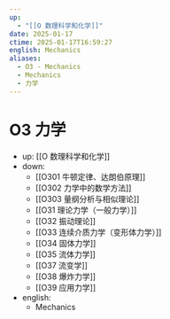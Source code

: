 ```yaml
---
up:
  - "[[O 数理科学和化学]]"
date: 2025-01-17
ctime: 2025-01-17T16:59:27
english: Mechanics
aliases:
  - O3 - Mechanics
  - Mechanics
  - 力学
---
```


# O3 力学

- up: [[O 数理科学和化学]]
- down:
	- [[O301 牛顿定律、达朗伯原理]]
	- [[O302 力学中的数学方法]]
	- [[O303 量纲分析与相似理论]]
	- [[O31 理论力学（一般力学）]]
	- [[O32 振动理论]]
	- [[O33 连续介质力学（变形体力学）]]
	- [[O34 固体力学]]
	- [[O35 流体力学]]
	- [[O37 流变学]]
	- [[O38 爆炸力学]]
	- [[O39 应用力学]]
- english:
	- Mechanics
